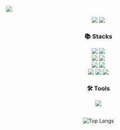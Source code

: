 <img src="https://capsule-render.vercel.app/api?type=waving&color=80ADFF&height=200&section=header&text=Welcome%20to%20Hyeokiii's%20Github&fontSize=40" />
<p align="center"><a href="https://www.notion.so/Front-Developer-4d9adadbdd3041a4a24e5dc589fa91a9?pvs=4" target="_blank"><img src="https://img.shields.io/badge/devlog-000000?style=for-the-badge&logo=notion&logoColor=white"/></a>
<img src="https://img.shields.io/badge/mail ＞ rlawogur0533@gmail.com-ffffff?style=for-the-badge&logo=gmail&logoColor=ea4335"/></p>

<h3 align="center">📚 Stacks </h3>
<div align="center"><img src="https://img.shields.io/badge/HTML-e34f26?style=for-the-badge&logo=html5&logoColor=white"/>  <img src="https://img.shields.io/badge/CSS-1572b6?style=for-the-badge&logo=css3&logoColor=white"/> 
  <br/>
  <img src="https://img.shields.io/badge/JavaScript-f7df1e?style=for-the-badge&logo=javascript&logoColor=black"/> 
 <img src="https://img.shields.io/badge/TypeScript-3178C6?style=for-the-badge&logo=typescript&logoColor=white"/> 
  <br/>
<img src="https://shields.io/badge/react-black?logo=react&style=for-the-badge"/>  
  <img src="https://img.shields.io/badge/next.js-000000?style=for-the-badge&logo=nextdotjs&logoColor=white"/>  
  <br/>
  <img src="https://img.shields.io/badge/Tailwind_CSS-grey?style=for-the-badge&logo=tailwind-css&logoColor=38B2AC"/>
    <img src="https://img.shields.io/badge/Sass-CC6699?style=for-the-badge&logo=Sass&logoColor=white"/>
 <img src="https://img.shields.io/badge/Styled_Components-DB7093?style=for-the-badge&logo=styled-components&logoColor=white"/>

</div>

<h3 align="center"> 🛠️ Tools </h3>
<div align="center">
<img src="https://img.shields.io/badge/vscode-007acc?style=for-the-badge&logo=visual studio code&logoColor=white"/></div>
</div>
<br>
<div align="center">
  
![Top Langs](https://github-readme-stats.vercel.app/api/top-langs/?username=hyeokiii&layout=compact)

</div>
